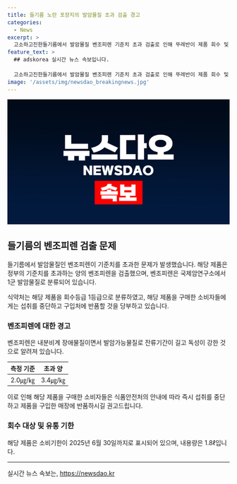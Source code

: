 ```yaml
---
title: 들기름 노란 포장지의 발암물질 초과 검출 경고
categories:
  - News
excerpt: >
  고소하고진한들기름에서 발암물질 벤조피렌 기준치 초과 검출로 인해 뚜레반이 제품 회수 및 중단 조치. 식약처는 1군 발암물질로 분류된 벤조피렌이 기준치를 3.4㎍/㎏으로 초과한 것으로 확인. 회수 대상 제품 소비기한은 2025년 6월 30일까지, 소비자는 섭취 중단하고 반품할 것을 당부. 벤조피렌은 내분비계 장애물질이자 고온에서 발생하는 발암가능물질로 알려져 있음. 클릭해서 자세한 내용 알아보세요.
feature_text: >
  ## adskorea 실시간 뉴스 속보입니다.

  고소하고진한들기름에서 발암물질 벤조피렌 기준치 초과 검출로 인해 뚜레반이 제품 회수 및 중단 조치. 식약처는 1군 발암물질로 분류된 벤조피렌이 기준치를 3.4㎍/㎏으로 초과한 것으로 확인. 회수 대상 제품 소비기한은 2025년 6월 30일까지, 소비자는 섭취 중단하고 반품할 것을 당부. 벤조피렌은 내분비계 장애물질이자 고온에서 발생하는 발암가능물질로 알려져 있음. 클릭해서 자세한 내용 알아보세요.
image: '/assets/img/newsdao_breakingnews.jpg'
---
```


<p><img src="/assets/img/newsdao_breakingnews.jpg" alt="adskorea 속보" /></p>

<h2 data-ke-size="size26">들기름의 벤조피렌 검출 문제</h2>

<p>들기름에서 발암물질인 벤조피렌이 기준치를 초과한 문제가 발생했습니다. 해당 제품은 정부의 기준치를 초과하는 양의 벤조피렌을 검출했으며, 벤조피렌은 국제암연구소에서 1군 발암물질로 분류되어 있습니다.</p>

<p data-ke-size="size16">식약처는 해당 제품을 회수등급 1등급으로 분류하였고, 해당 제품을 구매한 소비자들에게는 섭취를 중단하고 구입처에 반품할 것을 당부하고 있습니다.</p>

<h3>벤조피렌에 대한 경고</h3>

<p>벤조피렌은 내분비계 장애물질이면서 발암가능물질로 잔류기간이 길고 독성이 강한 것으로 알려져 있습니다.</p>

<table>
<thead>
<tr>
<th style="text-align: center;">측정 기준</th>
<th style="text-align: center;">초과 양</th>
</tr>
</thead>
<tbody>
<tr>
<td style="text-align: center;">2.0㎍/㎏</td>
<td style="text-align: center;">3.4㎍/㎏</td>
</tr>
</tbody>
</table>

<p>이로 인해 해당 제품을 구매한 소비자들은 식품안전처의 안내에 따라 즉시 섭취를 중단하고 제품을 구입한 매장에 반품하시길 권고드립니다.</p>

<h3>회수 대상 및 유통 기한</h3>

<p>해당 제품은 소비기한이 2025년 6월 30일까지로 표시되어 있으며, 내용량은 1.8ℓ입니다.</p>

<hr>
실시간 뉴스 속보는, <a href="https://newsdao.kr" rel="dofollow">https://newsdao.kr</a>


